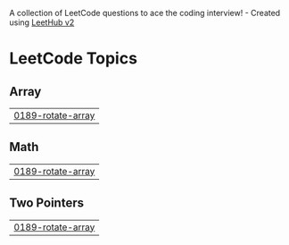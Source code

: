 A collection of LeetCode questions to ace the coding interview! - Created using [LeetHub v2](https://github.com/arunbhardwaj/LeetHub-2.0)
<!---LeetCode Topics Start-->
# LeetCode Topics
## Array
|  |
| ------- |
| [0189-rotate-array](https://github.com/SACHINVIPUMD/Problem-Solving/tree/master/0189-rotate-array) |
## Math
|  |
| ------- |
| [0189-rotate-array](https://github.com/SACHINVIPUMD/Problem-Solving/tree/master/0189-rotate-array) |
## Two Pointers
|  |
| ------- |
| [0189-rotate-array](https://github.com/SACHINVIPUMD/Problem-Solving/tree/master/0189-rotate-array) |
<!---LeetCode Topics End-->